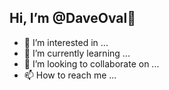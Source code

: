   Hi, I’m @DaveOval👋
- 
- 👀 I’m interested in ...
- 🌱 I’m currently learning ...
- 💞️ I’m looking to collaborate on ...
- 📫 How to reach me ...

<!---
DaveOval/DaveOval is a ✨ special ✨ repository because its `README.md` (this file) appears on your GitHub profile.
You can click the Preview link to take a look at your changes.
--->
